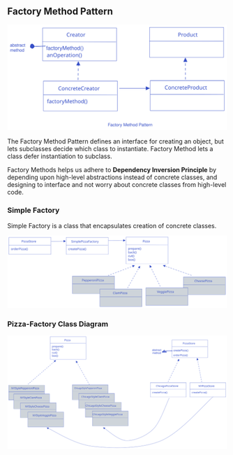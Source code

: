 
## Factory Method Pattern

![](factory-pattern-interface-diagram.svg)

The Factory Method Pattern defines an interface for creating an object, but lets subclasses decide which class to instantiate. Factory Method lets a class defer instantiation to subclass.  

Factory Methods helps us adhere to **Dependency Inversion Principle** by depending upon high-level abstractions instead of concrete classes, and designing to interface and not worry about concrete classes from high-level code.  


### Simple Factory

Simple Factory is a class that encapsulates creation of concrete classes. 

![](simple-factory-interface-diagram.svg)

### Pizza-Factory Class Diagram

![](pizza-factory-interface-diagram.svg)


<script src="https://utteranc.es/client.js"
  repo="umakantv/design-patterns"
  issue-term="pathname"
  label="Comment"
  theme="preferred-color-scheme"
  crossorigin="anonymous"
  async>
</script>